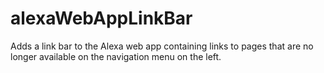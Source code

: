 # alexaWebAppLinkBar
Adds a link bar to the Alexa web app containing links to pages that are no longer available on the navigation menu on the left.
